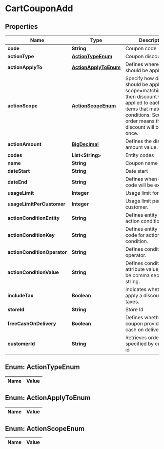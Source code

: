 

# CartCouponAdd

## Properties

Name | Type | Description | Notes
------------ | ------------- | ------------- | -------------
**code** | **String** | Coupon code | 
**actionType** | [**ActionTypeEnum**](#ActionTypeEnum) | Coupon discount type | 
**actionApplyTo** | [**ActionApplyToEnum**](#ActionApplyToEnum) | Defines where discount should be applied | 
**actionScope** | [**ActionScopeEnum**](#ActionScopeEnum) | Specify how discount should be applied. If scope&#x3D;matching_items, then discount will be applied to each of the items that match action conditions. Scope order means that discount will be applied once. | 
**actionAmount** | [**BigDecimal**](BigDecimal.md) | Defines the discount amount value. | 
**codes** | **List&lt;String&gt;** | Entity codes |  [optional]
**name** | **String** | Coupon name |  [optional]
**dateStart** | **String** | Date start |  [optional]
**dateEnd** | **String** | Defines when discount code will be expired. |  [optional]
**usageLimit** | **Integer** | Usage limit for coupon. |  [optional]
**usageLimitPerCustomer** | **Integer** | Usage limit per customer. |  [optional]
**actionConditionEntity** | **String** | Defines entity for action condition. |  [optional]
**actionConditionKey** | **String** | Defines entity attribute code for action condition. |  [optional]
**actionConditionOperator** | **String** | Defines condition operator. |  [optional]
**actionConditionValue** | **String** | Defines condition attribute value/s. Can be comma separated string. |  [optional]
**includeTax** | **Boolean** | Indicates whether to apply a discount for taxes. |  [optional]
**storeId** | **String** | Store Id |  [optional]
**freeCashOnDelivery** | **Boolean** | Defines whether the coupon provides free cash on delivery |  [optional]
**customerId** | **String** | Retrieves orders specified by customer id |  [optional]


## Enum: ActionTypeEnum

Name | Value
---- | -----


## Enum: ActionApplyToEnum

Name | Value
---- | -----


## Enum: ActionScopeEnum

Name | Value
---- | -----




